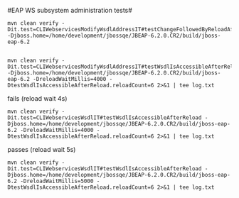 #EAP WS subsystem administration tests#

    mvn clean verify -Dit.test=CLIWebservicesModifyWsdlAddressIT#testChangeFollowedByReloadAffectsNewDeployments -Djboss.home=/home/development/jbossqe/JBEAP-6.2.0.CR2/build/jboss-eap-6.2


    mvn clean verify -Dit.test=CLIWebservicesModifyWsdlAddressIT#testWsdlIsAccessibleAfterReload -Djboss.home=/home/development/jbossqe/JBEAP-6.2.0.CR2/build/jboss-eap-6.2 -DreloadWaitMillis=4000 -DtestWsdlIsAccessibleAfterReload.reloadCount=6 2>&1 | tee log.txt

fails (reload wait 4s)

    mvn clean verify -Dit.test=CLIWebservicesWsdlIT#testWsdlIsAccessibleAfterReload -Djboss.home=/home/development/jbossqe/JBEAP-6.2.0.CR2/build/jboss-eap-6.2 -DreloadWaitMillis=4000 -DtestWsdlIsAccessibleAfterReload.reloadCount=6 2>&1 | tee log.txt
passes (reload wait 5s)

    mvn clean verify -Dit.test=CLIWebservicesWsdlIT#testWsdlIsAccessibleAfterReload -Djboss.home=/home/development/jbossqe/JBEAP-6.2.0.CR2/build/jboss-eap-6.2 -DreloadWaitMillis=5000 -DtestWsdlIsAccessibleAfterReload.reloadCount=6 2>&1 | tee log.txt
